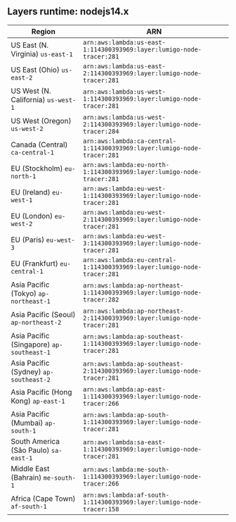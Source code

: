 Layers runtime: nodejs14.x
----
| Region | ARN |
| --- | --- |
|US East (N. Virginia)  `us-east-1`|`arn:aws:lambda:us-east-1:114300393969:layer:lumigo-node-tracer:281`|
|US East (Ohio)  `us-east-2`|`arn:aws:lambda:us-east-2:114300393969:layer:lumigo-node-tracer:281`|
|US West (N. California)  `us-west-1`|`arn:aws:lambda:us-west-1:114300393969:layer:lumigo-node-tracer:281`|
|US West (Oregon)  `us-west-2`|`arn:aws:lambda:us-west-2:114300393969:layer:lumigo-node-tracer:284`|
|Canada (Central)  `ca-central-1`|`arn:aws:lambda:ca-central-1:114300393969:layer:lumigo-node-tracer:281`|
|EU (Stockholm)  `eu-north-1`|`arn:aws:lambda:eu-north-1:114300393969:layer:lumigo-node-tracer:281`|
|EU (Ireland)  `eu-west-1`|`arn:aws:lambda:eu-west-1:114300393969:layer:lumigo-node-tracer:281`|
|EU (London)  `eu-west-2`|`arn:aws:lambda:eu-west-2:114300393969:layer:lumigo-node-tracer:281`|
|EU (Paris)  `eu-west-3`|`arn:aws:lambda:eu-west-3:114300393969:layer:lumigo-node-tracer:281`|
|EU (Frankfurt)  `eu-central-1`|`arn:aws:lambda:eu-central-1:114300393969:layer:lumigo-node-tracer:281`|
|Asia Pacific (Tokyo)  `ap-northeast-1`|`arn:aws:lambda:ap-northeast-1:114300393969:layer:lumigo-node-tracer:282`|
|Asia Pacific (Seoul)  `ap-northeast-2`|`arn:aws:lambda:ap-northeast-2:114300393969:layer:lumigo-node-tracer:281`|
|Asia Pacific (Singapore)  `ap-southeast-1`|`arn:aws:lambda:ap-southeast-1:114300393969:layer:lumigo-node-tracer:281`|
|Asia Pacific (Sydney)  `ap-southeast-2`|`arn:aws:lambda:ap-southeast-2:114300393969:layer:lumigo-node-tracer:281`|
|Asia Pacific (Hong Kong)  `ap-east-1`|`arn:aws:lambda:ap-east-1:114300393969:layer:lumigo-node-tracer:266`|
|Asia Pacific (Mumbai)  `ap-south-1`|`arn:aws:lambda:ap-south-1:114300393969:layer:lumigo-node-tracer:281`|
|South America (São Paulo)  `sa-east-1`|`arn:aws:lambda:sa-east-1:114300393969:layer:lumigo-node-tracer:281`|
|Middle East (Bahrain)  `me-south-1`|`arn:aws:lambda:me-south-1:114300393969:layer:lumigo-node-tracer:266`|
|Africa (Cape Town)  `af-south-1`|`arn:aws:lambda:af-south-1:114300393969:layer:lumigo-node-tracer:158`|
